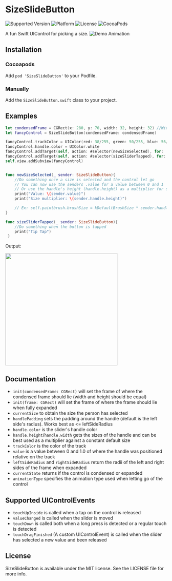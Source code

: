 # SizeSlideButton
![Supported Version](https://img.shields.io/badge/Swift-3-yellow.svg)
![Platform](https://img.shields.io/badge/platform-iOS-lightgray.svg)
![License](https://img.shields.io/badge/license-MIT-blue.svg)
![CocoaPods](https://img.shields.io/badge/CocoaPods-1.5-green.svg)

A fun Swift UIControl for picking a size.
![Demo Animation](../assets/demo.gif?raw=true)

## Installation
### Cocoapods
Add `pod 'SizeSlideButton'` to your Podfile.
### Manually
Add the `SizeSlideButton.swift` class to your project.

## Examples
```Swift
let condensedFrame = CGRect(x: 280, y: 70, width: 32, height: 32) //Width and Height should be equal
let fancyControl = SizeSlideButton(condensedFrame: condensedFrame)

fancyControl.trackColor = UIColor(red: 38/255, green: 50/255, blue: 56/255, alpha: 1)
fancyControl.handle.color = UIColor.white
fancyControl.addTarget(self, action: #selector(newSizeSelected), for: .touchDragFinished)
fancyControl.addTarget(self, action: #selector(sizeSliderTapped), for: .touchUpInside)
self.view.addSubview(fancyControl)


func newSizeSelected(_ sender: SizeSlideButton){
    //Do something once a size is selected and the control let go
    // You can now use the senders .value for a value between 0 and 1
    // Or use the handle's height (handle.height) as a multiplier for size
    print("Value: \(sender.value)")
    print("Size multiplier: \(sender.handle.height)")

    // Ex: self.paintbrush.brushSize = kDefaultBrushSize * sender.handle.height
}

func sizeSliderTapped(_ sender: SizeSlideButton){
    //Do something when the button is tapped
    print("Tip Tap")
 }
```
Output:

<img src="../assets/darkScreenshot.png?raw=true" width="350">

## Documentation
+ `init(condensedFrame: CGRect)` will set the frame of where the condensed frame should lie (width and height should be equal)
+ `init(frame: CGRect)` will set the frame of where the frame should lie when fully expanded
+ `currentSize` to obtain the size the person has selected
+ `handlePadding` sets the padding around the handle (default is the left side's radius). Works best as <= leftSideRadius
+ `handle.color` is the slider's handle color
+ `handle.height`/`handle.width` gets the sizes of the handle and can be best used as a multiplier against a constant default size
+ `trackColor` is the color of the track
+ `value` is a value between 0 and 1.0 of where the handle was positioned relative on the track
+ `leftSideRadius` and `rightSideRadius` return the radii of the left and right sides of the frame when expanded
+ `currentState` returns if the control is condensed or expanded
+ `animationType` specifies the animation type used when letting go of the control

## Supported UIControlEvents
+ `touchUpInside` is called when a tap on the control is released
+ `valueChanged` is called when the slider is moved
+ `touchDown` is called both when a long press is detected or a regular touch is detected
+ `touchDragFinished` (A custom UIControlEvent) is called when the slider has selected a new value and been released


## License
SizeSlideButton is available under the MIT license. See the LICENSE file for more info.
